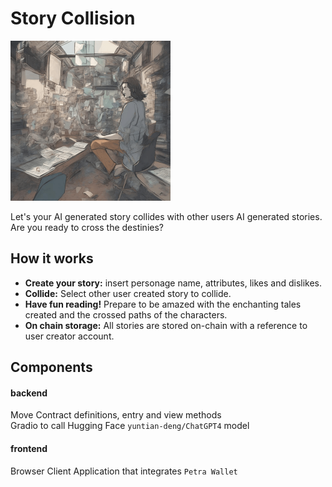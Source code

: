 # Story Collision
<img src="https://github.com/diegocardoso93/story-collision/blob/main/story_collision.png?raw=true" width="256" height="256">

Let's your AI generated story collides with other users AI generated stories.  
Are you ready to cross the destinies?

## How it works
- **Create your story:** insert personage name, attributes, likes and dislikes. 
- **Collide:** Select other user created story to collide.
- **Have fun reading!** Prepare to be amazed with the enchanting tales created and the crossed paths of the characters.
- **On chain storage:** All stories are stored on-chain with a reference to user creator account.

## Components

#### backend
Move Contract definitions, entry and view methods  
Gradio to call Hugging Face `yuntian-deng/ChatGPT4` model  

#### frontend
Browser Client Application that integrates `Petra Wallet`  
